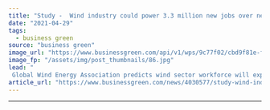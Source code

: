 ```yaml
---
title: "Study -  Wind industry could power 3.3 million new jobs over next five years"
date: "2021-04-29"
tags: 
  - business green
source: "business green"
image_url: "https://www.businessgreen.com/api/v1/wps/9c77f02/cbd9f81e-fd78-4a9c-94ff-37ee68f0839e/3/Noordzee-Wind-Farm-Netherlands-2019-185x114.jpg"
image_fp: "/assets/img/post_thumbnails/86.jpg"
lead: "
 Global Wind Energy Association predicts wind sector workforce will expand rapidly over coming years as offshore and onshore projects multiply around the world ..."
article_url: "https://www.businessgreen.com/news/4030577/study-wind-industry-power-million-jobs"
---
```


---
